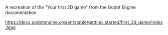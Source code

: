A recreation of the "Your first 2D game" from the Godot Engine documentation

https://docs.godotengine.org/en/stable/getting_started/first_2d_game/index.html
